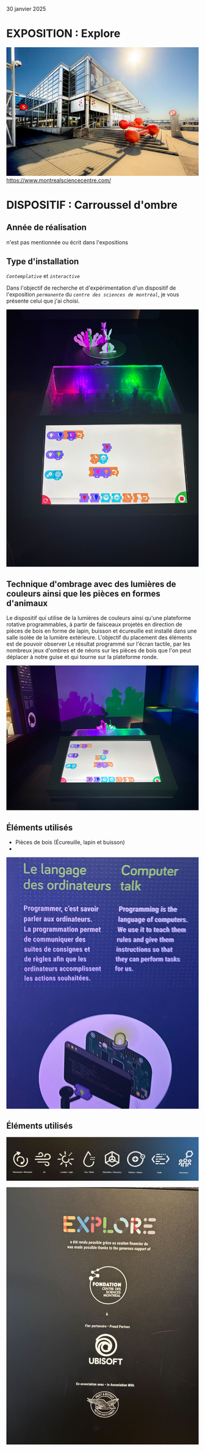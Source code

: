 30 janvier 2025

# **EXPOSITION : Explore**

![photo](facade_centre_science.jpg)
https://www.montrealsciencecentre.com/
 

# **DISPOSITIF : Carroussel d'ombre**

## Année de réalisation
n'est pas mentionnée ou écrit dans l'expositions

## Type d'installation 
*```Contemplative```* et *```interactive```*

Dans l'objectif de recherche et d'expérimentation d'un dispositif de l'exposition *```permanente```* du *```centre des sciences de montréal```*, je vous présente celui que j'ai choisi. 
 
![photo](exp_carrousel_dispositif.jpg)


## Technique d'ombrage avec des lumières de couleurs ainsi que les pièces en formes d'animaux
Le dispositif qui utilise de la lumières de couleurs ainsi qu'une plateforme rotative programmables, à partir de faisceaux projetés en direction de pièces de bois en forme de lapin, buisson et écureuille est installé dans une salle isolée de la lumière extérieure. L'objectif du placement des éléments est de pouvoir observer Le résultat programmé sur l'écran tactile, par les nombreux jeux d'ombres et de néons sur les pièces de bois que l'on peut déplacer à notre guise et qui tourne sur la plateforme ronde. 


![photo](exp_carrousel_dispositif_resultat.jpg)

## Éléments utilisés
- Pièces de bois (Écureuille, lapin et buisson)
- 
![photo](exp_carrousel_fiche_information.jpg)


## Éléments utilisés
![photo](exp_carrousel_fiche_principes.jpg)


![photo](exp_carrousel_credit.jpg)
